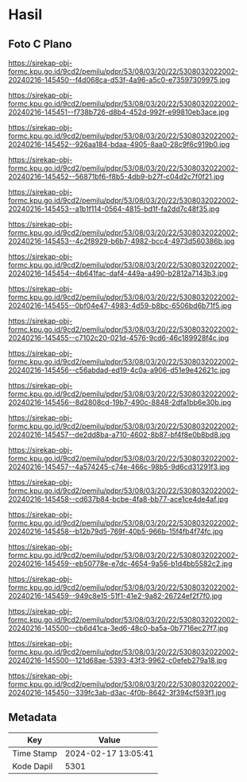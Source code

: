 # Hasil

## Foto C Plano

https://sirekap-obj-formc.kpu.go.id/9cd2/pemilu/pdpr/53/08/03/20/22/5308032022002-20240216-145450--f4d068ca-d53f-4a96-a5c0-e73597309975.jpg

https://sirekap-obj-formc.kpu.go.id/9cd2/pemilu/pdpr/53/08/03/20/22/5308032022002-20240216-145451--f738b726-d8b4-452d-992f-e99810eb3ace.jpg

https://sirekap-obj-formc.kpu.go.id/9cd2/pemilu/pdpr/53/08/03/20/22/5308032022002-20240216-145452--926aa184-bdaa-4905-8aa0-28c9f6c919b0.jpg

https://sirekap-obj-formc.kpu.go.id/9cd2/pemilu/pdpr/53/08/03/20/22/5308032022002-20240216-145452--56871bf6-f8b5-4db9-b27f-c04d2c7f0f21.jpg

https://sirekap-obj-formc.kpu.go.id/9cd2/pemilu/pdpr/53/08/03/20/22/5308032022002-20240216-145453--a1b1f114-0564-4815-bd1f-fa2dd7c48f35.jpg

https://sirekap-obj-formc.kpu.go.id/9cd2/pemilu/pdpr/53/08/03/20/22/5308032022002-20240216-145453--4c2f8929-b6b7-4982-bcc4-4973d560386b.jpg

https://sirekap-obj-formc.kpu.go.id/9cd2/pemilu/pdpr/53/08/03/20/22/5308032022002-20240216-145454--4b641fac-daf4-449a-a490-b2812a7143b3.jpg

https://sirekap-obj-formc.kpu.go.id/9cd2/pemilu/pdpr/53/08/03/20/22/5308032022002-20240216-145455--0bf04e47-4983-4d59-b8bc-6506bd6b71f5.jpg

https://sirekap-obj-formc.kpu.go.id/9cd2/pemilu/pdpr/53/08/03/20/22/5308032022002-20240216-145455--c7102c20-021d-4576-9cd6-46c189928f4c.jpg

https://sirekap-obj-formc.kpu.go.id/9cd2/pemilu/pdpr/53/08/03/20/22/5308032022002-20240216-145456--c56abdad-ed19-4c0a-a906-d51e9e42621c.jpg

https://sirekap-obj-formc.kpu.go.id/9cd2/pemilu/pdpr/53/08/03/20/22/5308032022002-20240216-145456--8d2808cd-19b7-490c-8848-2dfa1bb6e30b.jpg

https://sirekap-obj-formc.kpu.go.id/9cd2/pemilu/pdpr/53/08/03/20/22/5308032022002-20240216-145457--de2dd8ba-a710-4602-8b87-bf4f8e0b8bd8.jpg

https://sirekap-obj-formc.kpu.go.id/9cd2/pemilu/pdpr/53/08/03/20/22/5308032022002-20240216-145457--4a574245-c74e-466c-98b5-9d6cd31291f3.jpg

https://sirekap-obj-formc.kpu.go.id/9cd2/pemilu/pdpr/53/08/03/20/22/5308032022002-20240216-145458--cd637b84-bcbe-4fa8-bb77-ace1ce4de4af.jpg

https://sirekap-obj-formc.kpu.go.id/9cd2/pemilu/pdpr/53/08/03/20/22/5308032022002-20240216-145458--b12b79d5-769f-40b5-966b-15f4fb4f74fc.jpg

https://sirekap-obj-formc.kpu.go.id/9cd2/pemilu/pdpr/53/08/03/20/22/5308032022002-20240216-145459--eb50778e-e7dc-4654-9a56-b1d4bb5582c2.jpg

https://sirekap-obj-formc.kpu.go.id/9cd2/pemilu/pdpr/53/08/03/20/22/5308032022002-20240216-145459--949c8e15-51f1-41e2-9a82-26724ef2f7f0.jpg

https://sirekap-obj-formc.kpu.go.id/9cd2/pemilu/pdpr/53/08/03/20/22/5308032022002-20240216-145500--cb6d41ca-3ed6-48c0-ba5a-0b7716ec27f7.jpg

https://sirekap-obj-formc.kpu.go.id/9cd2/pemilu/pdpr/53/08/03/20/22/5308032022002-20240216-145500--121d68ae-5393-43f3-9962-c0efeb279a18.jpg

https://sirekap-obj-formc.kpu.go.id/9cd2/pemilu/pdpr/53/08/03/20/22/5308032022002-20240216-145450--339fc3ab-d3ac-4f0b-8642-3f394cf593f1.jpg


## Metadata

| Key        | Value               |
| ---------- | ------------------- |
| Time Stamp | 2024-02-17 13:05:41 |
| Kode Dapil | 5301                |



